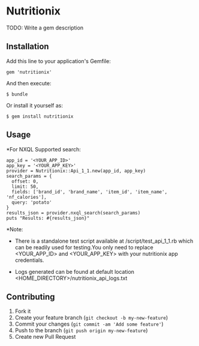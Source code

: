 # Nutritionix

TODO: Write a gem description

## Installation

Add this line to your application's Gemfile:

    gem 'nutritionix'

And then execute:

    $ bundle

Or install it yourself as:

    $ gem install nutritionix

## Usage

*For NXQL Supported search:

    app_id = '<YOUR_APP_ID>'
    app_key = '<YOUR_APP_KEY>'
    provider = Nutritionix::Api_1_1.new(app_id, app_key)
    search_params = {
      offset: 0,
      limit: 50,
      fields: ['brand_id', 'brand_name', 'item_id', 'item_name', 'nf_calories'],
      query: 'potato'
    }
    results_json = provider.nxql_search(search_params)
    puts "Results: #{results_json}"

*Note:
  * There is a standalone test script available at /script/test_api_1_1.rb
    which can be readily used for testing.You only need to replace <YOUR_APP_ID>
    and <YOUR_APP_KEY> with your nutritionix app credentials.

  * Logs generated can be found at default location <HOME_DIRECTORY>/nutritionix_api_logs.txt

## Contributing

1. Fork it
2. Create your feature branch (`git checkout -b my-new-feature`)
3. Commit your changes (`git commit -am 'Add some feature'`)
4. Push to the branch (`git push origin my-new-feature`)
5. Create new Pull Request
